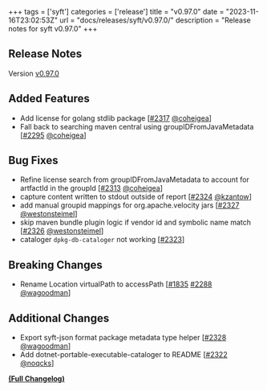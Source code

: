 +++
tags = ['syft']
categories = ['release']
title = "v0.97.0"
date = "2023-11-16T23:02:53Z"
url = "docs/releases/syft/v0.97.0/"
description = "Release notes for syft v0.97.0"
+++

## Release Notes

Version [v0.97.0](https://github.com/anchore/syft/releases/tag/v0.97.0)

## Added Features

- Add license for golang stdlib package [[#2317](https://github.com/anchore/syft/pull/2317) [@coheigea](https://github.com/coheigea)]
- Fall back to searching maven central using groupIDFromJavaMetadata [[#2295](https://github.com/anchore/syft/pull/2295) [@coheigea](https://github.com/coheigea)]

## Bug Fixes

- Refine license search from groupIDFromJavaMetadata to account for artfactId in the groupId [[#2313](https://github.com/anchore/syft/pull/2313) [@coheigea](https://github.com/coheigea)]
- capture content written to stdout outside of report [[#2324](https://github.com/anchore/syft/pull/2324) [@kzantow](https://github.com/kzantow)]
- add manual groupid mappings for org.apache.velocity jars [[#2327](https://github.com/anchore/syft/pull/2327) [@westonsteimel](https://github.com/westonsteimel)]
- skip maven bundle plugin logic if vendor id and symbolic name match [[#2326](https://github.com/anchore/syft/pull/2326) [@westonsteimel](https://github.com/westonsteimel)]
- cataloger `dpkg-db-cataloger` not working [[#2323](https://github.com/anchore/syft/issues/2323)]

## Breaking Changes

- Rename Location virtualPath to accessPath [[#1835](https://github.com/anchore/syft/issues/1835) [#2288](https://github.com/anchore/syft/pull/2288) [@wagoodman](https://github.com/wagoodman)]

## Additional Changes

- Export syft-json format package metadata type helper [[#2328](https://github.com/anchore/syft/pull/2328) [@wagoodman](https://github.com/wagoodman)]
- Add dotnet-portable-executable-cataloger to README [[#2322](https://github.com/anchore/syft/pull/2322) [@noqcks](https://github.com/noqcks)]

**[(Full Changelog)](https://github.com/anchore/syft/compare/v0.96.0...v0.97.0)**
